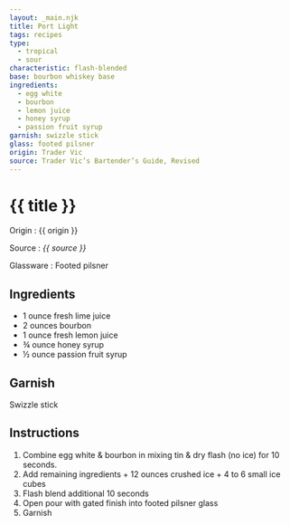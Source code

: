 ```yaml
---
layout: _main.njk
title: Port Light
tags: recipes
type:
  - tropical
  - sour
characteristic: flash-blended
base: bourbon whiskey base
ingredients:
  - egg white
  - bourbon
  - lemon juice
  - honey syrup
  - passion fruit syrup
garnish: swizzle stick
glass: footed pilsner
origin: Trader Vic
source: Trader Vic’s Bartender’s Guide, Revised
---
```

<!-- markdownlint-disable MD025 -->
# {{ title }}
<!-- markdownlint-disable MD025 -->

Origin
  : {{ origin }}

Source
  : <cite>{{ source }}</cite>

Glassware
  : Footed pilsner

## Ingredients

* 1 ounce fresh lime juice
* 2 ounces bourbon
* 1 ounce fresh lemon juice
* &frac34; ounce honey syrup
* &frac12; ounce passion fruit syrup

## Garnish

Swizzle stick

## Instructions

1. Combine egg white & bourbon in mixing tin & dry flash (no ice) for 10 seconds.
2. Add remaining ingredients + 12 ounces crushed ice + 4 to 6 small ice cubes
3. Flash blend additional 10 seconds
4. Open pour with gated finish into footed pilsner glass
5. Garnish
